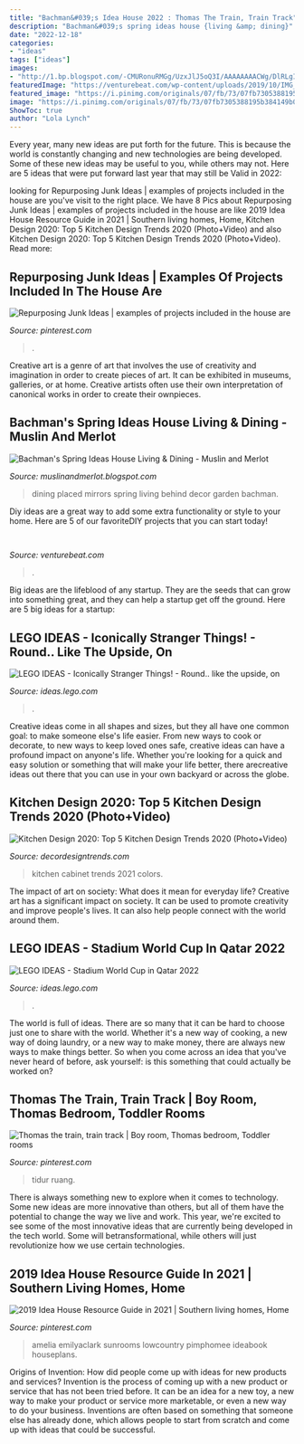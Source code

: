 ```yaml
---
title: "Bachman&#039;s Idea House 2022 : Thomas The Train, Train Track"
description: "Bachman&#039;s spring ideas house {living &amp; dining}"
date: "2022-12-18"
categories:
- "ideas"
tags: ["ideas"]
images:
- "http://1.bp.blogspot.com/-CMURonuRMGg/UzxJlJ5oQ3I/AAAAAAAACWg/DlRLgI58cis/s1600/IMG_2698.jpg"
featuredImage: "https://venturebeat.com/wp-content/uploads/2019/10/IMG_2307D-e1572529138577.jpeg"
featured_image: "https://i.pinimg.com/originals/07/fb/73/07fb7305388195b384149b006131a8ec.jpg"
image: "https://i.pinimg.com/originals/07/fb/73/07fb7305388195b384149b006131a8ec.jpg"
ShowToc: true
author: "Lola Lynch"
---
```



Every year, many new ideas are put forth for the future. This is because the world is constantly changing and new technologies are being developed. Some of these new ideas may be useful to you, while others may not. Here are 5 ideas that were put forward last year that may still be Valid in 2022: 

	

		
looking for Repurposing Junk Ideas | examples of projects included in the house are you've visit to the right place. We have 8 Pics about Repurposing Junk Ideas | examples of projects included in the house are like 2019 Idea House Resource Guide in 2021 | Southern living homes, Home, Kitchen Design 2020: Top 5 Kitchen Design Trends 2020 (Photo+Video) and also Kitchen Design 2020: Top 5 Kitchen Design Trends 2020 (Photo+Video). Read more:
		
    
## Repurposing Junk Ideas | Examples Of Projects Included In The House Are

<img loading=lazy src="https://s-media-cache-ak0.pinimg.com/736x/f8/c8/04/f8c804e83a9439dfe83d4239f4b33db6.jpg" onerror="this.onerror=null;this.src='https://tse2.mm.bing.net/th?id=OIP.lzgli8Fn6tEaYmxtKZQtUAHaJ3&amp;pid=15.1';" alt="Repurposing Junk Ideas | examples of projects included in the house are">

_Source: pinterest.com_

>. 

	

Creative art is a genre of art that involves the use of creativity and imagination in order to create pieces of art. It can be exhibited in museums, galleries, or at home. Creative artists often use their own interpretation of canonical works in order to create their ownpieces.

    
## Bachman&#039;s Spring Ideas House Living &amp; Dining - Muslin And Merlot

<img loading=lazy src="http://1.bp.blogspot.com/-CMURonuRMGg/UzxJlJ5oQ3I/AAAAAAAACWg/DlRLgI58cis/s1600/IMG_2698.jpg" onerror="this.onerror=null;this.src='https://tse2.mm.bing.net/th?id=OIP.5NJi_NWtTPgGa4SQ6zF3jgHaKX&amp;pid=15.1';" alt="Bachman&#039;s Spring Ideas House Living &amp; Dining - Muslin and Merlot">

_Source: muslinandmerlot.blogspot.com_

>dining placed mirrors spring living behind decor garden bachman. 

	

Diy ideas are a great way to add some extra functionality or style to your home. Here are 5 of our favoriteDIY projects that you can start today!

    
## 

<img loading=lazy src="https://venturebeat.com/wp-content/uploads/2019/10/IMG_2307D-e1572529138577.jpeg" onerror="this.onerror=null;this.src='https://tse3.mm.bing.net/th?id=OIP.JH5oeQG4IfebxWuL_cwUiQHaFj&amp;pid=15.1';" alt="">

_Source: venturebeat.com_

>. 

	

Big ideas are the lifeblood of any startup. They are the seeds that can grow into something great, and they can help a startup get off the ground. Here are 5 big ideas for a startup: 

    
## LEGO IDEAS - Iconically Stranger Things! - Round.. Like The Upside, On

<img loading=lazy src="https://ideascdn.lego.com/media/generate/entity/lego_ci/challenge_application/48138470-d4b4-4206-ad0d-4e2a2f369917/1/resize:1600:900/native" onerror="this.onerror=null;this.src='https://tse1.mm.bing.net/th?id=OIP.M8_wVSK2GENm-FnTFvRWOwHaFR&amp;pid=15.1';" alt="LEGO IDEAS - Iconically Stranger Things! - Round.. like the upside, on">

_Source: ideas.lego.com_

>. 

	

Creative ideas come in all shapes and sizes, but they all have one common goal: to make someone else's life easier. From new ways to cook or decorate, to new ways to keep loved ones safe, creative ideas can have a profound impact on anyone's life. Whether you're looking for a quick and easy solution or something that will make your life better, there arecreative ideas out there that you can use in your own backyard or across the globe.

    
## Kitchen Design 2020: Top 5 Kitchen Design Trends 2020 (Photo+Video)

<img loading=lazy src="https://decordesigntrends.com/wp-content/uploads/2019/04/kitchen-design-2020-21.jpg" onerror="this.onerror=null;this.src='https://tse3.mm.bing.net/th?id=OIP.T4wHbDKakNXxcdStdcMWrgHaJQ&amp;pid=15.1';" alt="Kitchen Design 2020: Top 5 Kitchen Design Trends 2020 (Photo+Video)">

_Source: decordesigntrends.com_

>kitchen cabinet trends 2021 colors. 

	

The impact of art on society: What does it mean for everyday life?
Creative art has a significant impact on society. It can be used to promote creativity and improve people's lives. It can also help people connect with the world around them.

    
## LEGO IDEAS - Stadium World Cup In Qatar 2022

<img loading=lazy src="https://ideascdn.lego.com/media/generate/entity/lego_ci/project/88e962dd-9f55-4158-9cb7-16520db0304f/1/resize:1600:900/legacy" onerror="this.onerror=null;this.src='https://tse3.mm.bing.net/th?id=OIP.tFZKY-a0r-ZK956yxHpWCwHaFj&amp;pid=15.1';" alt="LEGO IDEAS - Stadium World Cup in Qatar 2022">

_Source: ideas.lego.com_

>. 

	

The world is full of ideas. There are so many that it can be hard to choose just one to share with the world. Whether it's a new way of cooking, a new way of doing laundry, or a new way to make money, there are always new ways to make things better. So when you come across an idea that you've never heard of before, ask yourself: is this something that could actually be worked on?

    
## Thomas The Train, Train Track | Boy Room, Thomas Bedroom, Toddler Rooms

<img loading=lazy src="https://i.pinimg.com/originals/07/fb/73/07fb7305388195b384149b006131a8ec.jpg" onerror="this.onerror=null;this.src='https://tse1.mm.bing.net/th?id=OIP.CW3WiVADcnOnmdpQYedNLAHaHa&amp;pid=15.1';" alt="Thomas the train, train track | Boy room, Thomas bedroom, Toddler rooms">

_Source: pinterest.com_

>tidur ruang. 

	

There is always something new to explore when it comes to technology. Some new ideas are more innovative than others, but all of them have the potential to change the way we live and work. This year, we're excited to see some of the most innovative ideas that are currently being developed in the tech world. Some will betransformational, while others will just revolutionize how we use certain technologies.

    
## 2019 Idea House Resource Guide In 2021 | Southern Living Homes, Home

<img loading=lazy src="https://i.pinimg.com/736x/fd/37/0f/fd370fb57dc38dd6dd681d69b07a89ff.jpg" onerror="this.onerror=null;this.src='https://tse3.mm.bing.net/th?id=OIP.aP4-IymC-5G9sthQi9f71QHaJ3&amp;pid=15.1';" alt="2019 Idea House Resource Guide in 2021 | Southern living homes, Home">

_Source: pinterest.com_

>amelia emilyaclark sunrooms lowcountry pimphomee ideabook houseplans. 

	

Origins of Invention: How did people come up with ideas for new products and services?
Invention is the process of coming up with a new product or service that has not been tried before. It can be an idea for a new toy, a new way to make your product or service more marketable, or even a new way to do your business. Inventions are often based on something that someone else has already done, which allows people to start from scratch and come up with ideas that could be successful.

